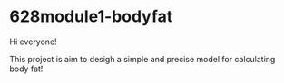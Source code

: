 # 628module1-bodyfat
Hi everyone!

This project is aim to desigh a simple and precise model for calculating body fat!
